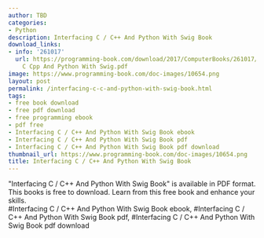 ```yaml
---
author: TBD
categories:
- Python
description: Interfacing C / C++ And Python With Swig Book
download_links:
- info: '261017'
  url: https://programming-book.com/download/2017/ComputerBooks/261017/Interfacing
    C Cpp And Python With Swig.pdf
image: https://www.programming-book.com/doc-images/10654.png
layout: post
permalink: /interfacing-c-c-and-python-with-swig-book.html
tags:
- free book download
- free pdf download
- free programming ebook
- pdf free
- Interfacing C / C++ And Python With Swig Book ebook
- Interfacing C / C++ And Python With Swig Book pdf
- Interfacing C / C++ And Python With Swig Book pdf download
thumbnail_url: https://www.programming-book.com/doc-images/10654.png
title: Interfacing C / C++ And Python With Swig Book
---
```


 
<div class="item-desc text-justify">
  "Interfacing C / C++ And Python With Swig Book" is available in PDF format. This books is free to download. Learn from this free book and enhance your skills.
  <br>
  #Interfacing C / C++ And Python With Swig Book ebook, #Interfacing C / C++ And Python With Swig Book pdf, #Interfacing C / C++ And Python With Swig Book pdf download
</div>